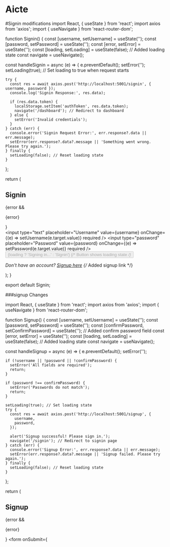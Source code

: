 # Aicte
#Signin modifications
import React, { useState } from 'react';
import axios from 'axios';
import { useNavigate } from 'react-router-dom';

function Signin() {
  const [username, setUsername] = useState('');
  const [password, setPassword] = useState('');
  const [error, setError] = useState('');
  const [loading, setLoading] = useState(false); // Added loading state
  const navigate = useNavigate();

  const handleSignin = async (e) => {
    e.preventDefault();
    setError('');
    setLoading(true); // Set loading to true when request starts

    try {
      const res = await axios.post('http://localhost:5001/signin', { username, password });
      console.log('Signin Response:', res.data);

      if (res.data.token) {
        localStorage.setItem('authToken', res.data.token);
        navigate('/dashboard'); // Redirect to dashboard
      } else {
        setError('Invalid credentials');
      }
    } catch (err) {
      console.error('Signin Request Error:', err.response?.data || err.message);
      setError(err.response?.data?.message || 'Something went wrong. Please try again.');
    } finally {
      setLoading(false); // Reset loading state
    }
  };

  return (
    <div className="form-container">
      <h2>Signin</h2>
      {error && <p className="error">{error}</p>}
      <form onSubmit={handleSignin}>
        <input
          type="text"
          placeholder="Username"
          value={username}
          onChange={(e) => setUsername(e.target.value)}
          required
        />
        <input
          type="password"
          placeholder="Password"
          value={password}
          onChange={(e) => setPassword(e.target.value)}
          required
        />
        <button type="submit" disabled={loading}>
          {loading ? 'Signing in...' : 'Signin'} {/* Button shows loading state */}
        </button>
      </form>
      <p className="redirect">
        Don't have an account? <a href="/signup">Signup here</a> {/* Added signup link */}
      </p>
    </div>
  );
}

export default Signin;


###signup Changes 

import React, { useState } from 'react';
import axios from 'axios';
import { useNavigate } from 'react-router-dom';

function Signup() {
  const [username, setUsername] = useState('');
  const [password, setPassword] = useState('');
  const [confirmPassword, setConfirmPassword] = useState(''); // Added confirm password field
  const [error, setError] = useState('');
  const [loading, setLoading] = useState(false); // Added loading state
  const navigate = useNavigate();

  const handleSignup = async (e) => {
    e.preventDefault();
    setError('');

    if (!username || !password || !confirmPassword) {
      setError('All fields are required');
      return;
    }

    if (password !== confirmPassword) {
      setError('Passwords do not match');
      return;
    }

    setLoading(true); // Set loading state
    try {
      const res = await axios.post('http://localhost:5001/signup', {
        username,
        password,
      });

      alert('Signup successful! Please sign in.');
      navigate('/signin'); // Redirect to signin page
    } catch (err) {
      console.error('Signup Error:', err.response?.data || err.message);
      setError(err.response?.data?.message || 'Signup failed. Please try again.');
    } finally {
      setLoading(false); // Reset loading state
    }
  };

  return (
    <div className="form-container">
      <h2>Signup</h2>
      {error && <p className="error">{error}</p>}
      <form onSubmit={

